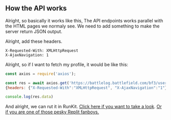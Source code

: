 

## How the API works
Alright, so basically it works like this, The API endpoints works parallel with the HTML pages we normaly see. We need to add something to make the server return JSON output. 

Alright, add these headers.
```
X-Requested-With: XMLHttpRequest
X-AjaxNavigation: 1
```

Alright, so if I want to fetch my profile, it would be like this:
```js
const axios = require('axios');

const res = await axios.get('https://battlelog.battlefield.com/bf3/user/Nefomemes',
{headers: {"X-Requested-With":"XMLHttpRequest", "X-AjaxNavigation":"1"}})

console.log(res.data)
```

And alright, we can rut it in RunKit. [Click here if you want to take a look](https://runkit.com/nefomemes/axios-battlelog-api-user). [Or if you are one of those pesky Replit fanboys.](https://repl.it/@Nefomemes/axios-battlelog-api-user#index.js)

